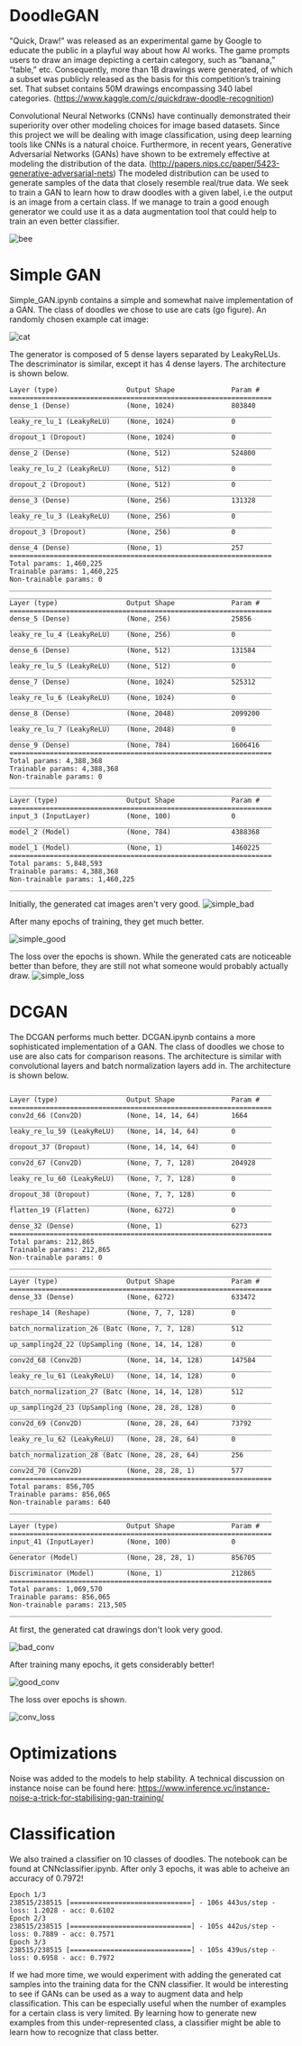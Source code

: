 # DoodleGAN

"Quick, Draw!" was released as an experimental game by Google to educate the public in a playful way about how AI works. The game prompts users to draw an image depicting a certain category, such as ”banana,” “table,” etc. Consequently, more than 1B drawings were generated, of which a subset was publicly released as the basis for this competition’s training set. That subset contains 50M drawings encompassing 340 label categories. (https://www.kaggle.com/c/quickdraw-doodle-recognition)

Convolutional Neural Networks (CNNs) have continually demonstrated their superiority over other modeling choices for image based datasets. Since this project we will be dealing with image classification, using deep learning tools like CNNs is a natural choice. Furthermore, in recent years, Generative Adversarial Networks (GANs) have shown to be extremely effective at modeling the distribution of the data.  (http://papers.nips.cc/paper/5423-generative-adversarial-nets) The modeled distribution can be used to generate samples of the data that closely resemble real/true data. We seek to train a GAN to learn how to draw doodles with a given label, i.e the output is an image from a certain class. If we manage to train a good enough generator we could use it as a data augmentation tool that could help to train an even better classifier.

![bee](https://storage.googleapis.com/kaggle-media/competitions/quickdraw/what-does-a-bee-look-like-1.png)



# Simple GAN

Simple_GAN.ipynb contains a simple and somewhat naive implementation of a GAN.  The class of doodles we chose to use are cats (go figure).  An randomly chosen example cat image:

![cat](https://user-images.githubusercontent.com/14242505/50039091-fef49880-ffe0-11e8-8e89-0e17b910cfeb.png)


The generator is composed of 5 dense layers separated by LeakyReLUs.  The descriminator is similar, except it has 4 dense layers.  The architecture is shown below.

```
Layer (type)                 Output Shape              Param #   
=================================================================
dense_1 (Dense)              (None, 1024)              803840    
_________________________________________________________________
leaky_re_lu_1 (LeakyReLU)    (None, 1024)              0         
_________________________________________________________________
dropout_1 (Dropout)          (None, 1024)              0         
_________________________________________________________________
dense_2 (Dense)              (None, 512)               524800    
_________________________________________________________________
leaky_re_lu_2 (LeakyReLU)    (None, 512)               0         
_________________________________________________________________
dropout_2 (Dropout)          (None, 512)               0         
_________________________________________________________________
dense_3 (Dense)              (None, 256)               131328    
_________________________________________________________________
leaky_re_lu_3 (LeakyReLU)    (None, 256)               0         
_________________________________________________________________
dropout_3 (Dropout)          (None, 256)               0         
_________________________________________________________________
dense_4 (Dense)              (None, 1)                 257       
=================================================================
Total params: 1,460,225
Trainable params: 1,460,225
Non-trainable params: 0
_________________________________________________________________
_________________________________________________________________
Layer (type)                 Output Shape              Param #   
=================================================================
dense_5 (Dense)              (None, 256)               25856     
_________________________________________________________________
leaky_re_lu_4 (LeakyReLU)    (None, 256)               0         
_________________________________________________________________
dense_6 (Dense)              (None, 512)               131584    
_________________________________________________________________
leaky_re_lu_5 (LeakyReLU)    (None, 512)               0         
_________________________________________________________________
dense_7 (Dense)              (None, 1024)              525312    
_________________________________________________________________
leaky_re_lu_6 (LeakyReLU)    (None, 1024)              0         
_________________________________________________________________
dense_8 (Dense)              (None, 2048)              2099200   
_________________________________________________________________
leaky_re_lu_7 (LeakyReLU)    (None, 2048)              0         
_________________________________________________________________
dense_9 (Dense)              (None, 784)               1606416   
=================================================================
Total params: 4,388,368
Trainable params: 4,388,368
Non-trainable params: 0
_________________________________________________________________
_________________________________________________________________
Layer (type)                 Output Shape              Param #   
=================================================================
input_3 (InputLayer)         (None, 100)               0         
_________________________________________________________________
model_2 (Model)              (None, 784)               4388368   
_________________________________________________________________
model_1 (Model)              (None, 1)                 1460225   
=================================================================
Total params: 5,848,593
Trainable params: 4,388,368
Non-trainable params: 1,460,225
_________________________________________________________________
```

Initially, the generated cat images aren't very good.
![simple_bad](https://user-images.githubusercontent.com/14242505/50039096-12076880-ffe1-11e8-90d9-082f49ab66a2.png)

After many epochs of training, they get much better.

![simple_good](https://user-images.githubusercontent.com/14242505/50039097-16cc1c80-ffe1-11e8-92f4-18b94e04c9c5.png)

The loss over the epochs is shown.  While the generated cats are noticeable better than before, they are still not what someone would probably actually draw.
![simple_loss](https://user-images.githubusercontent.com/14242505/50039098-1b90d080-ffe1-11e8-971e-c731a34dd427.png)


# DCGAN

The DCGAN performs much better.  DCGAN.ipynb contains a more sophisticated implementation of a GAN.  The class of doodles we chose to use are also cats for comparison reasons.  The architecture is similar with convolutional layers and batch normalization layers add in.  The architecture is shown below.

```
_________________________________________________________________
Layer (type)                 Output Shape              Param #   
=================================================================
conv2d_66 (Conv2D)           (None, 14, 14, 64)        1664      
_________________________________________________________________
leaky_re_lu_59 (LeakyReLU)   (None, 14, 14, 64)        0         
_________________________________________________________________
dropout_37 (Dropout)         (None, 14, 14, 64)        0         
_________________________________________________________________
conv2d_67 (Conv2D)           (None, 7, 7, 128)         204928    
_________________________________________________________________
leaky_re_lu_60 (LeakyReLU)   (None, 7, 7, 128)         0         
_________________________________________________________________
dropout_38 (Dropout)         (None, 7, 7, 128)         0         
_________________________________________________________________
flatten_19 (Flatten)         (None, 6272)              0         
_________________________________________________________________
dense_32 (Dense)             (None, 1)                 6273      
=================================================================
Total params: 212,865
Trainable params: 212,865
Non-trainable params: 0
_________________________________________________________________
_________________________________________________________________
Layer (type)                 Output Shape              Param #   
=================================================================
dense_33 (Dense)             (None, 6272)              633472    
_________________________________________________________________
reshape_14 (Reshape)         (None, 7, 7, 128)         0         
_________________________________________________________________
batch_normalization_26 (Batc (None, 7, 7, 128)         512       
_________________________________________________________________
up_sampling2d_22 (UpSampling (None, 14, 14, 128)       0         
_________________________________________________________________
conv2d_68 (Conv2D)           (None, 14, 14, 128)       147584    
_________________________________________________________________
leaky_re_lu_61 (LeakyReLU)   (None, 14, 14, 128)       0         
_________________________________________________________________
batch_normalization_27 (Batc (None, 14, 14, 128)       512       
_________________________________________________________________
up_sampling2d_23 (UpSampling (None, 28, 28, 128)       0         
_________________________________________________________________
conv2d_69 (Conv2D)           (None, 28, 28, 64)        73792     
_________________________________________________________________
leaky_re_lu_62 (LeakyReLU)   (None, 28, 28, 64)        0         
_________________________________________________________________
batch_normalization_28 (Batc (None, 28, 28, 64)        256       
_________________________________________________________________
conv2d_70 (Conv2D)           (None, 28, 28, 1)         577       
=================================================================
Total params: 856,705
Trainable params: 856,065
Non-trainable params: 640
_________________________________________________________________
_________________________________________________________________
Layer (type)                 Output Shape              Param #   
=================================================================
input_41 (InputLayer)        (None, 100)               0         
_________________________________________________________________
Generator (Model)            (None, 28, 28, 1)         856705    
_________________________________________________________________
Discriminator (Model)        (None, 1)                 212865    
=================================================================
Total params: 1,069,570
Trainable params: 856,065
Non-trainable params: 213,505
_________________________________________________________________
```

At first, the generated cat drawings don't look very good.

![bad_conv](https://user-images.githubusercontent.com/14242505/50039234-454af700-ffe3-11e8-9d6d-0e258adc18d3.png)

After training many epochs, it gets considerably better!  

![good_conv](https://user-images.githubusercontent.com/14242505/50039235-49771480-ffe3-11e8-8cdd-8893c7839946.png)

The loss over epochs is shown.

![conv_loss](https://user-images.githubusercontent.com/14242505/50039236-4d0a9b80-ffe3-11e8-8176-c27411a68c92.png)

# Optimizations

Noise was added to the models to help stability.  A technical discussion on instance noise can be found here: https://www.inference.vc/instance-noise-a-trick-for-stabilising-gan-training/

# Classification

We also trained a classifier on 10 classes of doodles.  The notebook can be found at CNNclassifier.ipynb.  After only 3 epochs, it was able to acheive an accuracy of 0.7972!

```
Epoch 1/3
238515/238515 [==============================] - 106s 443us/step - loss: 1.2028 - acc: 0.6102
Epoch 2/3
238515/238515 [==============================] - 105s 442us/step - loss: 0.7889 - acc: 0.7571
Epoch 3/3
238515/238515 [==============================] - 105s 439us/step - loss: 0.6958 - acc: 0.7972
```

If we had more time, we would experiment with adding the generated cat samples into the training data for the CNN classifier.  It would be interesting to see if GANs can be used as a way to augment data and help classification.  This can be especially useful when the number of examples for a certain class is very limited.  By learning how to generate new examples from this under-represented class, a classifier might be able to learn how to recognize that class better.
